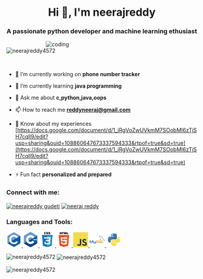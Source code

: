 <h1 align="center">Hi 👋, I'm neerajreddy</h1>
<h3 align="center">A passionate python developer and machine learning ethusiast</h3>
<img align="right" alt="coding" width="400" src="https://www.pinterest.co.uk/pin/27162403990486300/">

<p align="left"> <img src="https://komarev.com/ghpvc/?username=neerajreddy4572&label=Profile%20views&color=0e75b6&style=flat" alt="neerajreddy4572" /> </p>

<p align="left"> <a href="https://twitter.com/" target="blank"><img src="https://img.shields.io/twitter/follow/?logo=twitter&style=for-the-badge" alt="" /></a> </p>

- 🔭 I’m currently working on **phone number tracker**

- 🌱 I’m currently learning **java programming**

- 💬 Ask me about **c,python,java,oops**

- 📫 How to reach me **reddyneeraj@gmail.com**

- 📄 Know about my experiences [https://docs.google.com/document/d/1_iRgVoZwUVkmM7SOobMl6zTjSH7cqll9/edit?usp=sharing&ouid=108860647673337594333&rtpof=true&sd=true](https://docs.google.com/document/d/1_iRgVoZwUVkmM7SOobMl6zTjSH7cqll9/edit?usp=sharing&ouid=108860647673337594333&rtpof=true&sd=true)

- ⚡ Fun fact **personalized and prepared**

<h3 align="left">Connect with me:</h3>
<p align="left">
<a href="https://linkedin.com/in/neerajreddy gudeti" target="blank"><img align="center" src="https://raw.githubusercontent.com/rahuldkjain/github-profile-readme-generator/master/src/images/icons/Social/linked-in-alt.svg" alt="neerajreddy gudeti" height="30" width="40" /></a>
<a href="https://www.codechef.com/users/neeraj reddy" target="blank"><img align="center" src="https://cdn.jsdelivr.net/npm/simple-icons@3.1.0/icons/codechef.svg" alt="neeraj reddy" height="30" width="40" /></a>
</p>

<h3 align="left">Languages and Tools:</h3>
<p align="left"> <a href="https://www.cprogramming.com/" target="_blank" rel="noreferrer"> <img src="https://raw.githubusercontent.com/devicons/devicon/master/icons/c/c-original.svg" alt="c" width="40" height="40"/> </a> <a href="https://www.w3schools.com/cpp/" target="_blank" rel="noreferrer"> <img src="https://raw.githubusercontent.com/devicons/devicon/master/icons/cplusplus/cplusplus-original.svg" alt="cplusplus" width="40" height="40"/> </a> <a href="https://www.w3schools.com/css/" target="_blank" rel="noreferrer"> <img src="https://raw.githubusercontent.com/devicons/devicon/master/icons/css3/css3-original-wordmark.svg" alt="css3" width="40" height="40"/> </a> <a href="https://www.w3.org/html/" target="_blank" rel="noreferrer"> <img src="https://raw.githubusercontent.com/devicons/devicon/master/icons/html5/html5-original-wordmark.svg" alt="html5" width="40" height="40"/> </a> <a href="https://developer.mozilla.org/en-US/docs/Web/JavaScript" target="_blank" rel="noreferrer"> <img src="https://raw.githubusercontent.com/devicons/devicon/master/icons/javascript/javascript-original.svg" alt="javascript" width="40" height="40"/> </a> <a href="https://www.mysql.com/" target="_blank" rel="noreferrer"> <img src="https://raw.githubusercontent.com/devicons/devicon/master/icons/mysql/mysql-original-wordmark.svg" alt="mysql" width="40" height="40"/> </a> <a href="https://www.python.org" target="_blank" rel="noreferrer"> <img src="https://raw.githubusercontent.com/devicons/devicon/master/icons/python/python-original.svg" alt="python" width="40" height="40"/> </a> </p>

<p><img align="left" src="https://github-readme-stats.vercel.app/api/top-langs?username=neerajreddy4572&show_icons=true&locale=en&layout=compact" alt="neerajreddy4572" /></p>

<p>&nbsp;<img align="center" src="https://github-readme-stats.vercel.app/api?username=neerajreddy4572&show_icons=true&locale=en" alt="neerajreddy4572" /></p>

<p><img align="center" src="https://github-readme-streak-stats.herokuapp.com/?user=neerajreddy4572&" alt="neerajreddy4572" /></p>
